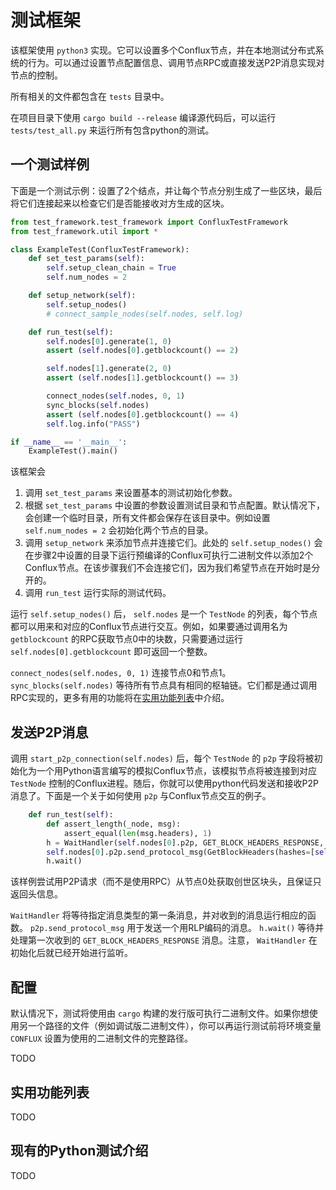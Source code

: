 # 测试框架

该框架使用 `python3` 实现。它可以设置多个Conflux节点，并在本地测试分布式系统的行为。可以通过设置节点配置信息、调用节点RPC或直接发送P2P消息实现对节点的控制。

所有相关的文件都包含在 `tests` 目录中。

在项目目录下使用 `cargo build --release` 编译源代码后，可以运行 `tests/test_all.py` 来运行所有包含python的测试。

## 一个测试样例

下面是一个测试示例：设置了2个结点，并让每个节点分别生成了一些区块，最后将它们连接起来以检查它们是否能接收对方生成的区块。
```python
from test_framework.test_framework import ConfluxTestFramework
from test_framework.util import *

class ExampleTest(ConfluxTestFramework):
    def set_test_params(self):
        self.setup_clean_chain = True
        self.num_nodes = 2

    def setup_network(self):
        self.setup_nodes()
        # connect_sample_nodes(self.nodes, self.log)

    def run_test(self):
        self.nodes[0].generate(1, 0)
        assert (self.nodes[0].getblockcount() == 2)

        self.nodes[1].generate(2, 0)
        assert (self.nodes[1].getblockcount() == 3)

        connect_nodes(self.nodes, 0, 1)
        sync_blocks(self.nodes)
        assert (self.nodes[0].getblockcount() == 4)
        self.log.info("PASS")

if __name__ == '__main__':
    ExampleTest().main()
```

该框架会

1. 调用 `set_test_params` 来设置基本的测试初始化参数。
2. 根据 `set_test_params` 中设置的参数设置测试目录和节点配置。默认情况下，会创建一个临时目录，所有文件都会保存在该目录中。例如设置 `self.num_nodes = 2` 会初始化两个节点的目录。
3. 调用 `setup_network` 来添加节点并连接它们。此处的 `self.setup_nodes()` 会在步骤2中设置的目录下运行预编译的Conflux可执行二进制文件以添加2个Conflux节点。在该步骤我们不会连接它们，因为我们希望节点在开始时是分开的。
4. 调用 `run_test` 运行实际的测试代码。

运行 `self.setup_nodes()` 后， `self.nodes` 是一个 `TestNode` 的列表，每个节点都可以用来和对应的Conflux节点进行交互。例如，如果要通过调用名为 `getblockcount` 的RPC获取节点0中的块数，只需要通过运行 `self.nodes[0].getblockcount` 即可返回一个整数。

`connect_nodes(self.nodes, 0, 1)` 连接节点0和节点1。 `sync_blocks(self.nodes)` 等待所有节点具有相同的枢轴链。它们都是通过调用RPC实现的，更多有用的功能将在[实用功能列表](#实用功能列表)中介绍。

## 发送P2P消息

调用 `start_p2p_connection(self.nodes)` 后，每个 `TestNode` 的 `p2p` 字段将被初始化为一个用Python语言编写的模拟Conflux节点，该模拟节点将被连接到对应 `TestNode` 控制的Conflux进程。随后，你就可以使用python代码发送和接收P2P消息了。下面是一个关于如何使用 `p2p` 与Conflux节点交互的例子。

```python
    def run_test(self):
        def assert_length(_node, msg):
            assert_equal(len(msg.headers), 1)
        h = WaitHandler(self.nodes[0].p2p, GET_BLOCK_HEADERS_RESPONSE, assert_length)
        self.nodes[0].p2p.send_protocol_msg(GetBlockHeaders(hashes=[self.nodes[0].p2p.genesis.hash]))
        h.wait()
```

该样例尝试用P2P请求（而不是使用RPC）从节点0处获取创世区块头，且保证只返回头信息。 

`WaitHandler` 将等待指定消息类型的第一条消息，并对收到的消息运行相应的函数。 `p2p.send_protocol_msg` 用于发送一个用RLP编码的消息。 `h.wait()` 等待并处理第一次收到的 `GET_BLOCK_HEADERS_RESPONSE` 消息。注意， `WaitHandler` 在初始化后就已经开始进行监听。

## 配置

默认情况下，测试将使用由 `cargo` 构建的发行版可执行二进制文件。如果你想使用另一个路径的文件（例如调试版二进制文件），你可以再运行测试前将环境变量 `CONFLUX` 设置为使用的二进制文件的完整路径。

TODO

## 实用功能列表

TODO

## 现有的Python测试介绍

TODO

